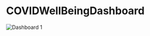 # COVIDWellBeingDashboard

![Dashboard 1](https://github.com/user-attachments/assets/607ea603-add3-4d6a-a7f3-686006d9735c)
